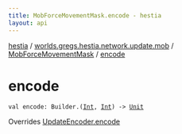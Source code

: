```yaml
---
title: MobForceMovementMask.encode - hestia
layout: api
---
```


<div class='api-docs-breadcrumbs'><a href="../../index.html">hestia</a> / <a href="../index.html">worlds.gregs.hestia.network.update.mob</a> / <a href="index.html">MobForceMovementMask</a> / <a href="./encode.html">encode</a></div>

# encode

<div class="signature"><code><span class="keyword">val </span><span class="identifier">encode</span><span class="symbol">: </span><span class="identifier">Builder</span><span class="symbol">.</span><span class="symbol">(</span><a href="https://kotlinlang.org/api/latest/jvm/stdlib/kotlin/-int/index.html"><span class="identifier">Int</span></a><span class="symbol">,</span>&nbsp;<a href="https://kotlinlang.org/api/latest/jvm/stdlib/kotlin/-int/index.html"><span class="identifier">Int</span></a><span class="symbol">)</span>&nbsp;<span class="symbol">-&gt;</span>&nbsp;<a href="https://kotlinlang.org/api/latest/jvm/stdlib/kotlin/-unit/index.html"><span class="identifier">Unit</span></a></code></div>

Overrides <a href="../../worlds.gregs.hestia.game.update/-update-encoder/encode.html">UpdateEncoder.encode</a>


